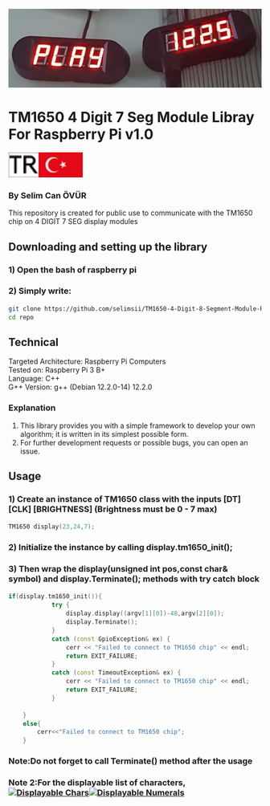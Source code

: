 ![Display Module](img/3.jpg)

# TM1650 4 Digit 7 Seg Module Libray For Raspberry Pi v1.0

[![TR](https://github.com/selimsii/TM1650-4-Digit-7-Segment-Display-Module-Raspberry-Pi/blob/main/img/tr.svg)](README_TR.md)

### By Selim Can ÖVÜR

This repository is created for public use to communicate with the TM1650 chip on 4 DIGIT 7 SEG display modules


## Downloading and setting up the library

### 1) Open the bash of raspberry pi
### 2) Simply write:

```bash
git clone https://github.com/selimsii/TM1650-4-Digit-8-Segment-Module-Raspberry-Pi.git
cd repo
```

## Technical
Targeted Architecture: Raspberry Pi Computers<br>
Tested on: Raspberry Pi 3 B+<br>
Language: C++<br>
G++ Version: g++ (Debian 12.2.0-14) 12.2.0<br>



### Explanation

1) This library provides you with a simple framework to develop your own algorithm; it is written in its simplest possible form.
2) For further development requests or possible bugs, you can open an issue.

  
## Usage

### 1) Create an instance of TM1650 class with the inputs [DT] [CLK] [BRIGHTNESS] (Brightness must be 0 - 7 max)
```C++
TM1650 display(23,24,7);
```

### 2) Initialize the instance by calling display.tm1650_init(); 
### 3) Then wrap the display(unsigned int pos,const char& symbol) and display.Terminate(); methods with try catch block

```C++
if(display.tm1650_init()){
			try {   
				display.display((argv[1][0])-48,argv[2][0]);
				display.Terminate();
			}
			catch (const GpioException& ex) {
				cerr << "Failed to connect to TM1650 chip" << endl;
				return EXIT_FAILURE;
			}
			catch (const TimeoutException& ex) {
				cerr << "Failed to connect to TM1650 chip" << endl;
				return EXIT_FAILURE;
			}	
		
	}
	else{
		cerr<<"Failed to connect to TM1650 chip";
	}
```

### Note:Do not forget to call Terminate() method after the usage
### Note 2:For the displayable list of characters,  [![Displayable Chars](https://img.shields.io/badge/Button-Click%20Me-brightgreen)](https://github.com/selimsii/TM1650-4-Digit-7-Segment-Display-Module-Raspberry-Pi/blob/main/img/Seven_seg_characthers.png)[![Displayable Numerals](https://img.shields.io/badge/Button-Click%20Me-brightgreen)](https://github.com/selimsii/TM1650-4-Digit-7-Segment-Display-Module-Raspberry-Pi/blob/main/img/seven_seg_numbers.png)


